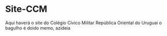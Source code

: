 # Site-CCM
Aqui haverá o site do Colégio Cívico Militar República Oriental do Uruguai
o bagulho é doido memo, azideia

